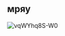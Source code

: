 ## мряу
![vqWYhq8S-W0](https://github.com/user-attachments/assets/c07d113a-92f0-4120-bee5-ca347d23a285)
